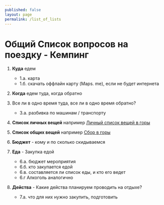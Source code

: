 ```yaml
---
published: false
layout: page
permalink: /list_of_lists
---
```

# Общий Список вопросов на поездку - Кемпинг

1. **Куда** едем
	- 1.а. карта
	- 1.б. скачать оффлайн карту (Maps. me), если не будет интернета

2. **Когда** едем туда, когда обратно

3. Все ли в одно время туда, все ли в одно время обратно?
	- 3.а. разбивка по машинам / транспорту

4. **Список личных вещей**
	например [Личный список вещей в горы](http://stoyanovd.github.io/2015/05/17/person-list-to-mountains.html)

5. **Список общих вещей**
	например [Сбор в горы](http://stoyanovd.github.io/2016/04/19/make-mountains.html)

6. **Бюджет** - кому и по сколько скидываемся

7. **Еда** - Закупка едой
	- 6.а. бюджет мероприятия
	- 6.б. кто закупается едой
	- 6.в. составляется ли список еды, и кто его ведет
	- 6.г Алкоголь аналогично

8. **Действа** - Какие действа планируем проводить на отдыхе?
	- 7.а. что для них нужно закупить, подготовить
